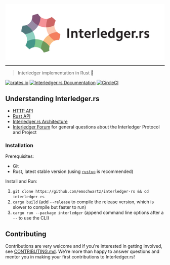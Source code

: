 <p align="center">
  <img src="interledger-rs.svg" width="700" alt="Interledger.rs">
</p>

---
> Interledger implementation in Rust :money_with_wings:

[![crates.io](https://img.shields.io/crates/v/interledger.svg)](https://crates.io/crates/interledger)
[![Interledger.rs Documentation](https://docs.rs/interledger/badge.svg)](https://docs.rs/interledger)
[![CircleCI](https://circleci.com/gh/emschwartz/interledger-rs.svg?style=shield)](https://circleci.com/gh/emschwartz/interledger-rs)
<!-- [![Docker Image](https://img.shields.io/docker/pulls/emschwartz/interledger-rs.svg?maxAge=2592000)](https://hub.docker.com/r/emschwartz/interledger-rs/) -->

## Understanding Interledger.rs
- [HTTP API](./docs/api.md)
- [Rust API](https://docs.rs/interledger)
- [Interledger.rs Architecture](./docs/architecture.md)
- [Interledger Forum](https://forum.interledger.org) for general questions about the Interledger Protocol and Project

### Installation

Prerequisites:
- Git
- Rust, latest stable version (using [`rustup`](https://rustup.rs/) is recommended)

Install and Run:

1. `git clone https://github.com/emschwartz/interledger-rs && cd interledger-rs`
2. `cargo build` (add `--release` to compile the release version, which is slower to compile but faster to run)
2. `cargo run --package interledger` (append command line options after a `--` to use the CLI)

## Contributing

Contributions are very welcome and if you're interested in getting involved, see [CONTRIBUTING.md](docs/CONTRIBUTING.md). We're more than happy to answer questions and mentor you in making your first contributions to Interledger.rs!